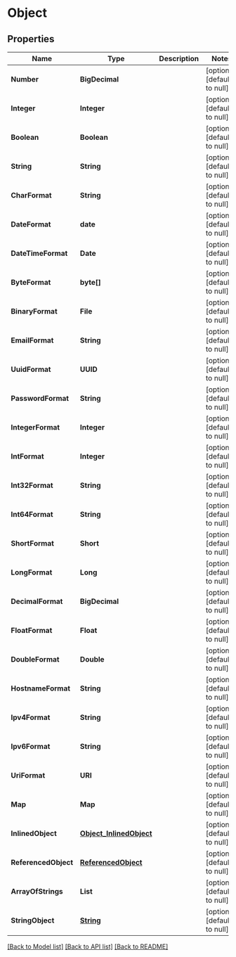 # Object
## Properties

Name | Type | Description | Notes
------------ | ------------- | ------------- | -------------
**Number** | **BigDecimal** |  | [optional] [default to null]
**Integer** | **Integer** |  | [optional] [default to null]
**Boolean** | **Boolean** |  | [optional] [default to null]
**String** | **String** |  | [optional] [default to null]
**CharFormat** | **String** |  | [optional] [default to null]
**DateFormat** | **date** |  | [optional] [default to null]
**DateTimeFormat** | **Date** |  | [optional] [default to null]
**ByteFormat** | **byte[]** |  | [optional] [default to null]
**BinaryFormat** | **File** |  | [optional] [default to null]
**EmailFormat** | **String** |  | [optional] [default to null]
**UuidFormat** | **UUID** |  | [optional] [default to null]
**PasswordFormat** | **String** |  | [optional] [default to null]
**IntegerFormat** | **Integer** |  | [optional] [default to null]
**IntFormat** | **Integer** |  | [optional] [default to null]
**Int32Format** | **String** |  | [optional] [default to null]
**Int64Format** | **String** |  | [optional] [default to null]
**ShortFormat** | **Short** |  | [optional] [default to null]
**LongFormat** | **Long** |  | [optional] [default to null]
**DecimalFormat** | **BigDecimal** |  | [optional] [default to null]
**FloatFormat** | **Float** |  | [optional] [default to null]
**DoubleFormat** | **Double** |  | [optional] [default to null]
**HostnameFormat** | **String** |  | [optional] [default to null]
**Ipv4Format** | **String** |  | [optional] [default to null]
**Ipv6Format** | **String** |  | [optional] [default to null]
**UriFormat** | **URI** |  | [optional] [default to null]
**Map** | **Map** |  | [optional] [default to null]
**InlinedObject** | [**Object_InlinedObject**](Object_InlinedObject.md) |  | [optional] [default to null]
**ReferencedObject** | [**ReferencedObject**](ReferencedObject.md) |  | [optional] [default to null]
**ArrayOfStrings** | **List** |  | [optional] [default to null]
**StringObject** | [**String**](String.md) |  | [optional] [default to null]

[[Back to Model list]](../README.md#documentation-for-models) [[Back to API list]](../README.md#documentation-for-api-endpoints) [[Back to README]](../README.md)

